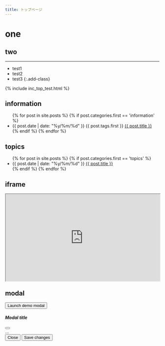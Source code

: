 ```yaml
---
title: トップページ
---
```


# one

## two

---


- test1
- test2
- test3
{:.add-class}



{% include inc_top_test.html %}



<h2>information</h2>
<ul>
  {% for post in site.posts %}
    {% if post.categories.first == 'information' %}
    <li>
      <span>{{ post.date | date: "%y/%m/%d" }}</span>
      <span>{{ post.tags.first }}</span>
      <a href="{{ post.url | relative_url }}">{{ post.title }}</a>
    </li>
    {% endif %}
  {% endfor %}
</ul>

<h2>topics</h2>
<ul>
  {% for post in site.posts %}
    {% if post.categories.first == 'topics' %}
    <li>
      <span>{{ post.date | date: "%y/%m/%d" }}</span>
      <a href="{{ post.url | relative_url }}">{{ post.title }}</a>
    </li>
    {% endif %}
  {% endfor %}
</ul>


<h2>iframe</h2>
<div style="padding:56.25% 0 0 0;position:relative;">
  <iframe src="https://monumen.to/matomes/48" style="position:absolute;top:0;left:0;width:100%;height:100%;"></iframe>
</div>


<h2>modal</h2>
<!-- Button trigger modal -->
<button type="button" class="btn btn-primary" data-bs-toggle="modal" data-bs-target="#exampleModal">
  Launch demo modal
</button>
<!-- Modal -->
<div class="modal fade" id="exampleModal" tabindex="-1" aria-labelledby="exampleModalLabel" aria-hidden="true">
  <div class="modal-dialog">
    <div class="modal-content">
      <div class="modal-header">
        <h5 class="modal-title" id="exampleModalLabel">Modal title</h5>
        <button type="button" class="btn-close" data-bs-dismiss="modal" aria-label="Close"></button>
      </div>
      <div class="modal-body">
        ...
      </div>
      <div class="modal-footer">
        <button type="button" class="btn btn-secondary" data-bs-dismiss="modal">Close</button>
        <button type="button" class="btn btn-primary">Save changes</button>
      </div>
    </div>
  </div>
</div>